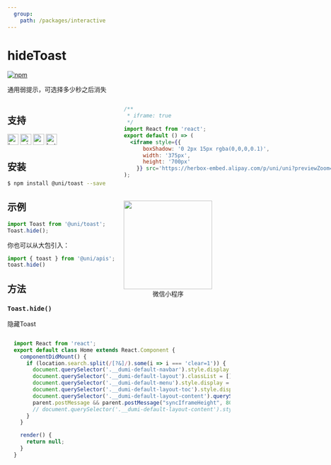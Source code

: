 ```yaml
---
  group:
    path: /packages/interactive
---
```


# hideToast 
[![npm](https://img.shields.io/npm/v/@uni/toast.svg)](https://www.npmjs.com/package/@uni/toast)

通用弱提示，可选择多少秒之后消失

<div style="display: flex;flex-direction: row;justify-content: space-between;">
<div style="margin-right: 20px;">

## 支持
<img alt="browser" src="https://gw.alicdn.com/tfs/TB1uYFobGSs3KVjSZPiXXcsiVXa-200-200.svg" width="25px" height="25px" title="h5" /> <img alt="miniApp" src="https://gw.alicdn.com/tfs/TB1bBpmbRCw3KVjSZFuXXcAOpXa-200-200.svg" width="25px" height="25px" title="阿里小程序" /> <img alt="wechatMiniprogram" src="https://img.alicdn.com/tfs/TB1slcYdxv1gK0jSZFFXXb0sXXa-200-200.svg" width="25px" height="25px" title="微信小程序"> <img alt="bytedanceMicroApp" src="https://gw.alicdn.com/tfs/TB1jFtVzO_1gK0jSZFqXXcpaXXa-200-200.svg" width="25px" height="25px" title="字节跳动小程序"> 

## 安装

```bash
$ npm install @uni/toast --save
```

## 示例

```js
import Toast from '@uni/toast';
Toast.hide();
```

你也可以从大包引入：
```js
import { toast } from '@uni/apis';
toast.hide()
```

## 方法

### `Toast.hide()`

隐藏Toast

</div>
<div>

```jsx | inline
/**
 * iframe: true
 */
import React from 'react';
export default () => (
  <iframe style={{
      boxShadow: '0 2px 15px rgba(0,0,0,0.1)',
      width: '375px',
      height: '700px'
    }} src='https://herbox-embed.alipay.com/p/uni/uni?previewZoom=100&view=preview&defaultPage=pages/toast/index&topSlider=false'></iframe>
);
```

<div style="display: flex;margin-top: 50px;">
  <div>
    <img src="https://img.alicdn.com/imgextra/i3/O1CN01FNr42l289DDCz46Dc_!!6000000007889-0-tps-668-636.jpg" width="200" height="200" />
    <div style="text-align: center;">微信小程序</div>
  </div>
</div>

</div>
</div>


```jsx | inline
  import React from 'react';
  export default class Home extends React.Component {
    componentDidMount() {
      if (location.search.split(/[?&]/).some(i => i === 'clear=1')) {
        document.querySelector('.__dumi-default-navbar').style.display = 'none';
        document.querySelector('.__dumi-default-layout').classList = [];
        document.querySelector('.__dumi-default-menu').style.display = 'none';
        document.querySelector('.__dumi-default-layout-toc').style.display = 'none';
        document.querySelector('.__dumi-default-layout-content').querySelector('.markdown').querySelector('h1').style.marginTop = 0;
        parent.postMessage && parent.postMessage("syncIframeHeight", 800, '*'); // 800 即页面实际高度
        // document.querySelector('.__dumi-default-layout-content').style.padding = '50px 100px';
      }
    }

    render() {
      return null;
    }
  }
```
